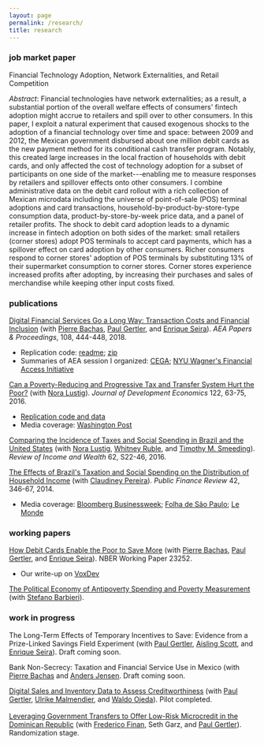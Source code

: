 ```yaml
---
layout: page
permalink: /research/
title: research
---
```


### job market paper

Financial Technology Adoption, Network Externalities, and Retail Competition

_Abstract_: Financial technologies have network externalities; as a result, a substantial portion of the overall welfare effects of consumers' fintech adoption might accrue to retailers and spill over to other consumers. In this paper, I exploit a natural experiment that caused exogenous shocks to the adoption of a financial technology over time and space: between 2009 and 2012, the Mexican government disbursed about one million debit cards as the new payment method for its conditional cash transfer program. Notably, this created large increases in the local fraction of households with debit cards, and only affected the cost of technology adoption for a subset of participants on one side of the market---enabling me to measure responses by retailers and spillover effects onto other consumers. I combine administrative data on the debit card rollout with a rich collection of Mexican microdata including the universe of point-of-sale (POS) terminal adoptions and card transactions, household-by-product-by-store-type consumption data, product-by-store-by-week price data, and a panel of retailer profits. The shock to debit card adoption leads to a dynamic increase in fintech adoption on both sides of the market: small retailers (corner stores) adopt POS terminals to accept card payments, which has a spillover effect on card adoption by other consumers. Richer consumers respond to corner stores' adoption of POS terminals by substituting 13% of their supermarket consumption to corner stores. Corner stores experience increased profits after adopting, by increasing their purchases and sales of merchandise while keeping other input costs fixed. 

### publications

[Digital Financial Services Go a Long Way: Transaction Costs and Financial Inclusion](https://www.aeaweb.org/articles?id=10.1257/pandp.20181013) 
(with [Pierre Bachas](https://pierrebachas.weebly.com/), [Paul Gertler](https://www.paulgertler.com/), and [Enrique Seira](https://www.enriqueseira.com/)). 
_AEA Papers & Proceedings_, 108, 444-448, 2018.
- Replication code: [readme](/assets/html/DigitalFinancialServices_README.html); [zip](https://www.aeaweb.org/doi/10.1257/pandp.20181013.data)
- Summaries of AEA session I organized: [CEGA](
https://medium.com/center-for-effective-global-action/commitment-is-hard-59e6a69481c);
[NYU Wagner's Financial Access Initiative](
https://www.financialaccess.org/faiv/2018/1/26/cega-special-edition-a-bit-more-from-aea
)
	
[Can a Poverty-Reducing and Progressive Tax and Transfer System Hurt the Poor?](https://www.sciencedirect.com/science/article/pii/S0304387816300220) 
(with [Nora Lustig](https://www.noralustig.org/)). 
_Journal of Development Economics_ 122, 63-75, 2016.	
- [Replication code and data](https://dataverse.harvard.edu/dataset.xhtml?persistentId=doi:10.7910/DVN/2EIXNO)
- Media coverage: [Washington Post](https://www.washingtonpost.com/blogs/wonkblog/wp/2013/09/19/the-worlds-leading-development-economists-cant-agree-on-how-to-tackle-inequality/)

[Comparing the Incidence of Taxes and Social Spending in Brazil and the United States](https://onlinelibrary.wiley.com/doi/10.1111/roiw.12201/abstract) 
(with [Nora Lustig](https://www.noralustig.org/), 
[Whitney Ruble](https://sites.google.com/site/whitneyrublebross/home), and 
[Timothy M. Smeeding](https://www.lafollette.wisc.edu/faculty-staff/faculty/timothy-smeeding)). 
_Review of Income and Wealth_ 62, S22-46, 2016.

[The Effects of Brazil's Taxation and Social Spending on the Distribution of Household Income](https://pfr.sagepub.com/content/42/3/346) 
(with [Claudiney Pereira](https://apps.wpcarey.asu.edu/directory/people/profile.cfm?person=2254613)). 
_Public Finance Review_ 42, 346-67, 2014.
- Media coverage: 
	[Bloomberg Businessweek](https://www.bloomberg.com/news/articles/2014-12-15/why-raising-taxes-on-the-rich-wont-fix-global-inequality); 
	[Folha de São Paulo](https://www1.folha.uol.com.br/fsp/opiniao/155081-injustica-tributaria.shtml); 
	[Le Monde](https://www.lemonde.fr/economie/article/2013/04/02/comment-la-fiscalite-et-les-depenses-sociales-reduisent-les-inegalites_3151930_3234.html)

### working papers

[How Debit Cards Enable the Poor to Save More](/assets/pdf/BachasGertlerHigginsSeira_DebitCards.pdf) (with [Pierre Bachas](https://pierrebachas.weebly.com/), [Paul Gertler](https://www.paulgertler.com/), and [Enrique Seira](https://www.enriqueseira.com/)). 
NBER Working Paper 23252.
- Our write-up on [VoxDev](https://voxdev.org/topic/finance/digital-financial-services-go-long-way-evidence-mexico)

[The Political Economy of Antipoverty Spending and Poverty Measurement](https://econ.tulane.edu/RePEc/pdf/tul1604r.pdf) 
(with [Stefano Barbieri](https://econ.tulane.edu/profile_barbieri.shtml)).

### work in progress

The Long-Term Effects of Temporary Incentives to Save: Evidence from a Prize-Linked Savings Field Experiment (with [Paul Gertler](https://www.paulgertler.com/), [Aisling Scott](https://aislingscott.com/), and [Enrique Seira](https://www.enriqueseira.com/)). Draft coming soon.
 
Bank Non-Secrecy: Taxation and Financial Service Use in Mexico (with [Pierre Bachas](https://pierrebachas.weebly.com/) and [Anders Jensen](https://www.andersditlevjensen.com/). Draft coming soon.
 
[Digital Sales and Inventory Data to Assess Creditworthiness](https://cega.berkeley.edu/evidence/incentivizing-small-merchants-in-emerging-markets-to-adopt-digital-payment-technologies/) 
(with [Paul Gertler](https://www.paulgertler.com/), [Ulrike Malmendier](https://eml.berkeley.edu/~ulrike/), and [Waldo Ojeda](https://waldotekampa.me/)). 
Pilot completed.  
​  
[Leveraging Government Transfers to Offer Low-Risk Microcredit in the Dominican Republic](https://www.poverty-action.org/study/leveraging-government-transfers-offer-low-risk-microcredit-dominican-republic) 
(with [Frederico Finan](https://www.econ.berkeley.edu/faculty/816), Seth Garz, and [Paul Gertler](https://www.paulgertler.com/)). 
Randomization stage.
